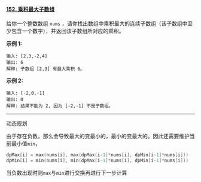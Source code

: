 #### [152. 乘积最大子数组](https://leetcode-cn.com/problems/maximum-product-subarray/)

给你一个整数数组 `nums` ，请你找出数组中乘积最大的连续子数组（该子数组中至少包含一个数字），并返回该子数组所对应的乘积。

**示例 1:**

```
输入: [2,3,-2,4]
输出: 6
解释: 子数组 [2,3] 有最大乘积 6。
```

**示例 2:**

```
输入: [-2,0,-1]
输出: 0
解释: 结果不能为 2, 因为 [-2,-1] 不是子数组。
```

---

动态规划

由于存在负数，那么会导致最大的变最小的，最小的变最大的。因此还需要维护当前最小值`min`，

```go
dpMax[i] = max(nums[i], max(dpMax[i-1]*nums[i], dpMin[i-1]*nums[i]))
dpMin[i] = min(nums[i], min(dpMax[i-1]*nums[i], dpMin[i-1]*nums[i]))
```

当负数出现时则`max`与`min`进行交换再进行下一步计算

